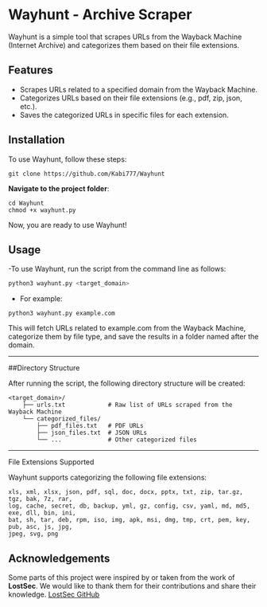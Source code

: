 # Wayhunt - Archive Scraper

Wayhunt is a simple tool that scrapes URLs from the Wayback Machine (Internet Archive) and categorizes them based on their file extensions.

## Features

- Scrapes URLs related to a specified domain from the Wayback Machine.
- Categorizes URLs based on their file extensions (e.g., pdf, zip, json, etc.).
- Saves the categorized URLs in specific files for each extension.


## Installation
To use Wayhunt, follow these steps:

```
git clone https://github.com/Kabi777/Wayhunt

```
 **Navigate to the project folder**:
```
cd Wayhunt
chmod +x wayhunt.py
```
Now, you are ready to use Wayhunt!


## Usage
 
-To use Wayhunt, run the script from the command line as follows:

```bash
python3 wayhunt.py <target_domain>
```
- For example:
```
python3 wayhunt.py example.com
```
This will fetch URLs related to example.com from the Wayback Machine, categorize them by file type, and save the results in a folder named after the domain.

---
##Directory Structure

After running the script, the following directory structure will be created:
```
<target_domain>/
    ├── urls.txt            # Raw list of URLs scraped from the Wayback Machine
    └── categorized_files/
        ├── pdf_files.txt   # PDF URLs
        ├── json_files.txt  # JSON URLs
        └── ...             # Other categorized files
```
--- 
File Extensions Supported

Wayhunt supports categorizing the following file extensions:
```
xls, xml, xlsx, json, pdf, sql, doc, docx, pptx, txt, zip, tar.gz, tgz, bak, 7z, rar,
log, cache, secret, db, backup, yml, gz, config, csv, yaml, md, md5, exe, dll, bin, ini, 
bat, sh, tar, deb, rpm, iso, img, apk, msi, dmg, tmp, crt, pem, key, pub, asc, js, jpg, 
jpeg, svg, png
```
## Acknowledgements

Some parts of this project were inspired by or taken from the work of **LostSec**. We would like to thank them for their contributions and share their knowledge. 
 [LostSec GitHub](https://github.com/coffinxp)


